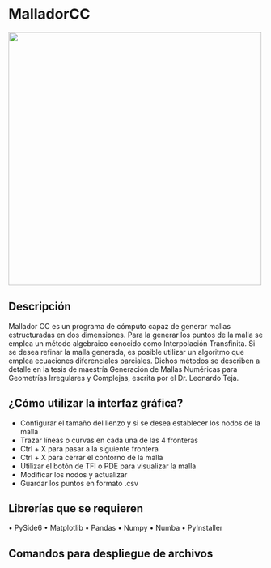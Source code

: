 # MalladorCC

<img src="mallador_cc.gif" width="500px" height="auto" />

## Descripción

Mallador CC es un programa de cómputo capaz de generar mallas estructuradas en dos dimensiones. Para la generar los puntos de la malla se emplea un método algebraico conocido como Interpolación Transfinita. Si se desea refinar la malla generada, es posible utilizar un algoritmo que emplea ecuaciones diferenciales parciales. Dichos métodos se describen a detalle en la tesis de maestría Generación de Mallas Numéricas para Geometrías Irregulares y Complejas, escrita por el Dr. Leonardo Teja.

## ¿Cómo utilizar la interfaz gráfica?
* Configurar el tamaño del lienzo y si se desea establecer los nodos de la malla
* Trazar líneas o curvas en cada una de las 4 fronteras 
* Ctrl + X para pasar a la siguiente frontera
* Ctrl + X para cerrar el contorno de la malla
* Utilizar el botón de TFI o PDE para visualizar la malla
* Modificar los nodos y actualizar
* Guardar los puntos en formato .csv

## Librerías que se requieren
•	PySide6
•	Matplotlib
•	Pandas
•	Numpy
•	Numba
•	PyInstaller

## Comandos para despliegue de archivos
